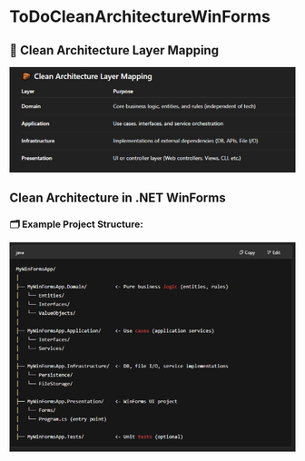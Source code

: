 ﻿# ToDoCleanArchitectureWinForms

## 🧱 Clean Architecture Layer Mapping

![alt text](./Images/1.png)

## Clean Architecture in .NET WinForms

### 🗂️ Example Project Structure:

![alt text](./Images/2.png)

